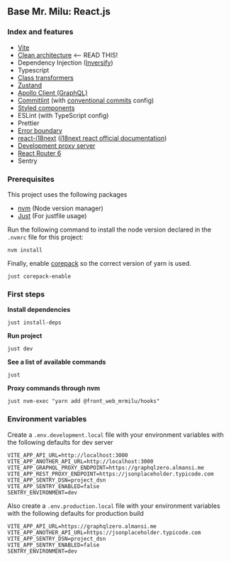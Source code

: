 ## Base Mr. Milu: React.js

### Index and features

- [Vite](https://github.com/vitejs/vite)
- [Clean architecture](https://www.notion.so/mrmilu/Arquitectura-7e45973fc107487294a63bac9f5c3aa4) <-- READ THIS!
- Dependency Injection ([Inversify](https://github.com/inversify/InversifyJS))
- Typescript
- [Class transformers](https://github.com/typestack/class-transformer)
- [Zustand](https://github.com/pmndrs/zustand)
- [Apollo Client (GraphQL)](https://github.com/apollographql/apollo-client)
- [Commitlint](docs/comitlint.md) (with [conventional commits](https://www.conventionalcommits.org/en/v1.0.0/) config)
- [Styled components](docs/styled_components.md)
- ESLint (with TypeScript config)
- Prettier
- [Error boundary](docs/error_boundary.md)
- [react-i18next](docs/i18next.md) ([i18next react official documentation](https://react.i18next.com/))
- [Development proxy server](docs/dev_proxy.md)
- [React Router 6](https://reactrouter.com/docs/en/v6/api)
- Sentry

### Prerequisites

This project uses the following packages

- [nvm](https://github.com/nvm-sh/nvm) (Node version manager)
- [Just](https://just.systems/man/en/chapter_4.html) (For justfile usage)

Run the following command to install the node version declared in the `.nvmrc`
file for this project:

```shell
nvm install
```

Finally, enable [corepack](https://github.com/nodejs/corepack) so the correct
version of yarn is used.

```shell
just corepack-enable
```

### First steps

**Install dependencies**

```shell
just install-deps
```

**Run project**

```shell
just dev
```

**See a list of available commands**

```shell
just
```

**Proxy commands through nvm**

```shell
just nvm-exec "yarn add @front_web_mrmilu/hooks"
```

### Environment variables

Create a `.env.development.local` file with your environment variables with the following defaults for dev server

```
VITE_APP_API_URL=http://localhost:3000
VITE_APP_ANOTHER_API_URL=http://localhost:3000
VITE_APP_GRAPHQL_PROXY_ENDPOINT=https://graphqlzero.almansi.me
VITE_APP_REST_PROXY_ENDPOINT=https://jsonplaceholder.typicode.com
VITE_APP_SENTRY_DSN=project_dsn
VITE_APP_SENTRY_ENABLED=false
SENTRY_ENVIRONMENT=dev
```

Also create a `.env.production.local` file with your environment variables with the following defaults for production build

```
VITE_APP_API_URL=https://graphqlzero.almansi.me
VITE_APP_ANOTHER_API_URL=https://jsonplaceholder.typicode.com
VITE_APP_SENTRY_DSN=project_dsn
VITE_APP_SENTRY_ENABLED=false
SENTRY_ENVIRONMENT=dev
```
